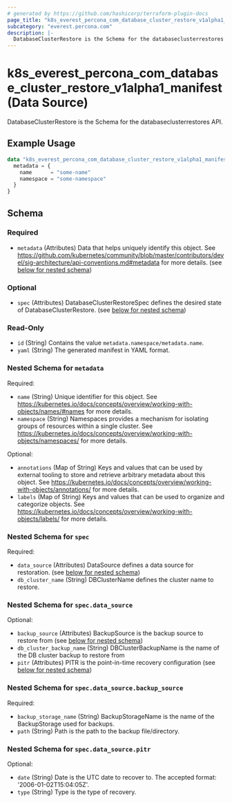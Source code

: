 ```yaml
---
# generated by https://github.com/hashicorp/terraform-plugin-docs
page_title: "k8s_everest_percona_com_database_cluster_restore_v1alpha1_manifest Data Source - terraform-provider-k8s"
subcategory: "everest.percona.com"
description: |-
  DatabaseClusterRestore is the Schema for the databaseclusterrestores API.
---
```


# k8s_everest_percona_com_database_cluster_restore_v1alpha1_manifest (Data Source)

DatabaseClusterRestore is the Schema for the databaseclusterrestores API.

## Example Usage

```terraform
data "k8s_everest_percona_com_database_cluster_restore_v1alpha1_manifest" "example" {
  metadata = {
    name      = "some-name"
    namespace = "some-namespace"
  }
}
```

<!-- schema generated by tfplugindocs -->
## Schema

### Required

- `metadata` (Attributes) Data that helps uniquely identify this object. See https://github.com/kubernetes/community/blob/master/contributors/devel/sig-architecture/api-conventions.md#metadata for more details. (see [below for nested schema](#nestedatt--metadata))

### Optional

- `spec` (Attributes) DatabaseClusterRestoreSpec defines the desired state of DatabaseClusterRestore. (see [below for nested schema](#nestedatt--spec))

### Read-Only

- `id` (String) Contains the value `metadata.namespace/metadata.name`.
- `yaml` (String) The generated manifest in YAML format.

<a id="nestedatt--metadata"></a>
### Nested Schema for `metadata`

Required:

- `name` (String) Unique identifier for this object. See https://kubernetes.io/docs/concepts/overview/working-with-objects/names/#names for more details.
- `namespace` (String) Namespaces provides a mechanism for isolating groups of resources within a single cluster. See https://kubernetes.io/docs/concepts/overview/working-with-objects/namespaces/ for more details.

Optional:

- `annotations` (Map of String) Keys and values that can be used by external tooling to store and retrieve arbitrary metadata about this object. See https://kubernetes.io/docs/concepts/overview/working-with-objects/annotations/ for more details.
- `labels` (Map of String) Keys and values that can be used to organize and categorize objects. See https://kubernetes.io/docs/concepts/overview/working-with-objects/labels/ for more details.


<a id="nestedatt--spec"></a>
### Nested Schema for `spec`

Required:

- `data_source` (Attributes) DataSource defines a data source for restoration. (see [below for nested schema](#nestedatt--spec--data_source))
- `db_cluster_name` (String) DBClusterName defines the cluster name to restore.

<a id="nestedatt--spec--data_source"></a>
### Nested Schema for `spec.data_source`

Optional:

- `backup_source` (Attributes) BackupSource is the backup source to restore from (see [below for nested schema](#nestedatt--spec--data_source--backup_source))
- `db_cluster_backup_name` (String) DBClusterBackupName is the name of the DB cluster backup to restore from
- `pitr` (Attributes) PITR is the point-in-time recovery configuration (see [below for nested schema](#nestedatt--spec--data_source--pitr))

<a id="nestedatt--spec--data_source--backup_source"></a>
### Nested Schema for `spec.data_source.backup_source`

Required:

- `backup_storage_name` (String) BackupStorageName is the name of the BackupStorage used for backups.
- `path` (String) Path is the path to the backup file/directory.


<a id="nestedatt--spec--data_source--pitr"></a>
### Nested Schema for `spec.data_source.pitr`

Optional:

- `date` (String) Date is the UTC date to recover to. The accepted format: '2006-01-02T15:04:05Z'.
- `type` (String) Type is the type of recovery.
